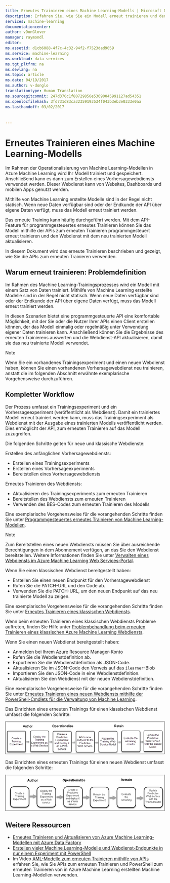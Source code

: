```yaml
---
title: Erneutes Trainieren eines Machine Learning-Modells | Microsoft Docs
description: Erfahren Sie, wie Sie ein Modell erneut trainieren und den Webdienst aktualisieren, sodass er das neu trainierte Modell in Azure Machine Learning verwendet.
services: machine-learning
documentationcenter: 
author: vDonGlover
manager: raymondl
editor: 
ms.assetid: d1cb6088-4f7c-4c32-94f2-f7523dad9059
ms.service: machine-learning
ms.workload: data-services
ms.tgt_pltfrm: na
ms.devlang: na
ms.topic: article
ms.date: 04/19/2017
ms.author: v-donglo
translationtype: Human Translation
ms.sourcegitcommit: 247d370c1f80729856e53690045991127ad54351
ms.openlocfilehash: 3fd731d83ca32359193534f043b3eb3e0333e0aa
ms.lasthandoff: 03/02/2017


---
```

# <a name="retrain-a-machine-learning-model"></a>Erneutes Trainieren eines Machine Learning-Modells
Im Rahmen der Operationalisierung von Machine Learning-Modellen in Azure Machine Learning wird Ihr Modell trainiert und gespeichert. Anschließend kann es dann zum Erstellen eines Vorhersagewebdiensts verwendet werden. Dieser Webdienst kann von Websites, Dashboards und mobilen Apps genutzt werden. 

Mithilfe von Machine Learning erstellte Modelle sind in der Regel nicht statisch. Wenn neue Daten verfügbar sind oder der Endkunde der API über eigene Daten verfügt, muss das Modell erneut trainiert werden. 

Das erneute Training kann häufig durchgeführt werden. Mit dem API-Feature für programmgesteuertes erneutes Trainieren können Sie das Modell mithilfe der APIs zum erneuten Trainieren programmgesteuert erneut trainieren und den Webdienst mit dem neu trainierten Modell aktualisieren. 

In diesem Dokument wird das erneute Trainieren beschrieben und gezeigt, wie Sie die APIs zum erneuten Trainieren verwenden.

## <a name="why-retrain-defining-the-problem"></a>Warum erneut trainieren: Problemdefinition
Im Rahmen des Machine Learning-Trainingsprozesses wird ein Modell mit einem Satz von Daten trainiert. Mithilfe von Machine Learning erstellte Modelle sind in der Regel nicht statisch. Wenn neue Daten verfügbar sind oder der Endkunde der API über eigene Daten verfügt, muss das Modell erneut trainiert werden.

In diesen Szenarien bietet eine programmgesteuerte API eine komfortable Möglichkeit, mit der Sie oder die Nutzer Ihrer APIs einen Client erstellen können, der das Modell einmalig oder regelmäßig unter Verwendung eigener Daten trainieren kann. Anschließend können Sie die Ergebnisse des erneuten Trainierens auswerten und die Webdienst-API aktualisieren, damit sie das neu trainierte Modell verwendet.

> [!NOTE]
> Wenn Sie ein vorhandenes Trainingsexperiment und einen neuen Webdienst haben, können Sie einen vorhandenen Vorhersagewebdienst neu trainieren, anstatt die im folgenden Abschnitt erwähnte exemplarische Vorgehensweise durchzuführen.
> 
> 

## <a name="end-to-end-workflow"></a>Kompletter Workflow
Der Prozess umfasst ein Trainingsexperiment und ein Vorhersageexperiment (veröffentlicht als Webdienst). Damit ein trainiertes Modell erneut trainiert werden kann, muss das Trainingsexperiment als Webdienst mit der Ausgabe eines trainierten Modells veröffentlicht werden. Dies ermöglicht der API, zum erneuten Trainieren auf das Modell zuzugreifen. 

Die folgenden Schritte gelten für neue und klassische Webdienste:

Erstellen des anfänglichen Vorhersagewebdiensts:

* Erstellen eines Trainingsexperiments
* Erstellen eines Vorhersageexperiments
* Bereitstellen eines Vorhersagewebdiensts

Erneutes Trainieren des Webdiensts:

* Aktualisieren des Trainingsexperiments zum erneuten Trainieren
* Bereitstellen des Webdiensts zum erneuten Trainieren
* Verwenden des BES-Codes zum erneuten Trainieren des Modells

Eine exemplarische Vorgehensweise für die vorangehenden Schritte finden Sie unter [Programmgesteuertes erneutes Trainieren von Machine Learning-Modellen](machine-learning-retrain-models-programmatically.md).

> [!NOTE] 
> Zum Bereitstellen eines neuen Webdiensts müssen Sie über ausreichende Berechtigungen in dem Abonnement verfügen, an das Sie den Webdienst bereitstellen. Weitere Informationen finden Sie unter [Verwalten eines Webdiensts im Azure Machine Learning Web Services-Portal](machine-learning-manage-new-webservice.md). 

Wenn Sie einen klassischen Webdienst bereitgestellt haben:

* Erstellen Sie einen neuen Endpunkt für den Vorhersagewebdienst
* Rufen Sie die PATCH-URL und den Code ab.
* Verwenden Sie die PATCH-URL, um den neuen Endpunkt auf das neu trainierte Modell zu zeigen. 

Eine exemplarische Vorgehensweise für die vorangehenden Schritte finden Sie unter [Erneutes Trainieren eines klassischen Webdiensts](machine-learning-retrain-a-classic-web-service.md).

Wenn beim erneuten Trainieren eines klassischen Webdiensts Probleme auftreten, finden Sie Hilfe unter [Problembehandlung beim erneuten Trainieren eines klassischen Azure Machine Learning Webdiensts](machine-learning-troubleshooting-retraining-models.md).

Wenn Sie einen neuen Webdienst bereitgestellt haben:

* Anmelden bei Ihrem Azure Resource Manager-Konto
* Rufen Sie die Webdienstdefinition ab.
* Exportieren Sie die Webdienstdefinition als JSON-Code.
* Aktualisieren Sie im JSON-Code den Verweis auf das `ilearner`-Blob
* Importieren Sie den JSON-Code in eine Webdienstdefinition.
* Aktualisieren Sie den Webdienst mit der neuen Webdienstdefinition.

Eine exemplarische Vorgehensweise für die vorangehenden Schritte finden Sie unter [Erneutes Trainieren eines neuen Webdiensts mithilfe der PowerShell-Cmdlets für die Verwaltung von Machine Learning](machine-learning-retrain-new-web-service-using-powershell.md).

Das Einrichten eines erneuten Trainings für einen klassischen Webdienst umfasst die folgenden Schritte:

![Übersicht über den Prozess des erneuten Trainings][1]

Das Einrichten eines erneuten Trainings für einen neuen Webdienst umfasst die folgenden Schritte:

![Übersicht über den Prozess des erneuten Trainings][7]

## <a name="other-resources"></a>Weitere Ressourcen
* [Erneutes Trainieren und Aktualisieren von Azure Machine Learning-Modellen mit Azure Data Factory](https://azure.microsoft.com/blog/retraining-and-updating-azure-machine-learning-models-with-azure-data-factory/)
* [Erstellen vieler Machine Learning-Modelle und Webdienst-Endpunkte in nur einem Experiment mit PowerShell](machine-learning-create-models-and-endpoints-with-powershell.md)
* Im Video [AML-Modelle zum erneuten Trainieren mithilfe von APIs](https://www.youtube.com/watch?v=wwjglA8xllg) erfahren Sie, wie Sie APIs zum erneuten Trainieren und PowerShell zum erneuten Trainieren von in Azure Machine Learning erstellten Machine Learning-Modellen verwenden.

<!--image links-->
[1]: ./media/machine-learning-retrain-machine-learning-model/machine-learning-retrain-models-programmatically-IMAGE01.png
[7]: ./media/machine-learning-retrain-machine-learning-model/machine-learning-retrain-models-programmatically-IMAGE07.png


